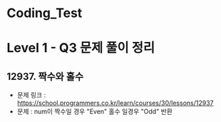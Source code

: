 # Coding_Test

# Level 1 - Q3 문제 풀이 정리

## 12937. 짝수와 홀수
- 문제 링크 : https://school.programmers.co.kr/learn/courses/30/lessons/12937
- 문제 : num이 짝수일 경우 "Even" 홀수 일경우 "Odd" 반환
